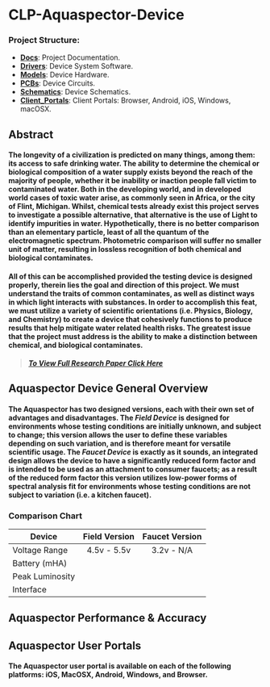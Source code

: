 # CLP-Aquaspector-Device
### Project Structure:
* [**Docs**](https://github.com/lancewalk87/CLP-Aquaspector-Device/tree/master/docs): Project Documentation.
* [**Drivers**](https://github.com/lancewalk87/CLP-Aquaspector-Device/tree/master/Drivers): Device System Software.
* [**Models**](https://github.com/lancewalk87/CLP-Aquaspector-Device/tree/master/Models): Device Hardware.
* [**PCBs**](https://github.com/lancewalk87/CLP-Aquaspector-Device/tree/master/PCBs): Device Circuits.
* [**Schematics**](https://github.com/lancewalk87/CLP-Aquaspector-Device/tree/master/Schematics): Device Schematics.  
* [**Client_Portals**](https://github.com/lancewalk87/CLP-Aquaspector-Device/tree/master/Client_Portals): Client Portals: Browser, Android, iOS, Windows, macOSX.    


Abstract
--------
#### The longevity of a civilization is predicted on many things, among them: its access to safe drinking water. The ability to determine the chemical or biological composition of a water supply exists beyond the reach of the majority of people, whether it be inability or inaction people fall victim to contaminated water. Both in the developing world, and in developed world cases of toxic water arise, as commonly seen in Africa, or the city of Flint, Michigan. Whilst, chemical tests already exist this project serves to investigate a possible alternative, that alternative is the use of Light to identify impurities in water. Hypothetically, there is no better comparison than an elementary particle, least of all the quantum of the electromagnetic spectrum. Photometric comparison will suffer no smaller unit of matter, resulting in lossless recognition of both chemical and biological contaminates.

#### All of this can be accomplished provided the testing device is designed properly, therein lies the goal and direction of this project. We must understand the traits of common contaminates, as well as distinct ways in which light interacts with substances. In order to accomplish this feat, we must utilize a variety of scientific orientations (i.e. Physics, Biology, and Chemistry) to create a device that cohesively functions to produce results that help mitigate water related health risks. The greatest issue that the project must address is the ability to make a distinction between chemical, and biological contaminates.

> ***[To View Full Research Paper Click Here](https://github.com/lancewalk87/CLP-Aquaspector-Device/blob/master/docs/Applied%20Spectrophotometry.pdf)***

## Aquaspector Device General Overview
#### The Aquaspector has two designed versions, each with their own set of advantages and disadvantages. The *Field Device* is designed for environments whose testing conditions are initially unknown, and subject to change; this version allows the user to define these variables depending on such variation, and is therefore meant for versatile scientific usage. The *Faucet Device* is exactly as it sounds, an integrated design allows the device to have a significantly reduced form factor and is intended to be used as an attachment to consumer faucets; as a result of the reduced form factor this version utilizes low-power forms of spectral analysis fit for environments whose testing conditions are not subject to variation (i.e. a kitchen faucet).

### Comparison Chart
 |	Device				 | Field Version | Faucet Version |
 | ------------- 	 |:-------------:|:-------------: |
 | Voltage Range   | 4.5v - 5.5v 	 | 3.2v - N/A 			
 | Battery (mHA)	 |
 | Peak Luminosity |       
 | Interface 			 |

## Aquaspector Performance & Accuracy

## Aquaspector User Portals
#### The Aquaspector user portal is available on each of the following platforms: iOS, MacOSX, Android, Windows, and Browser.   
